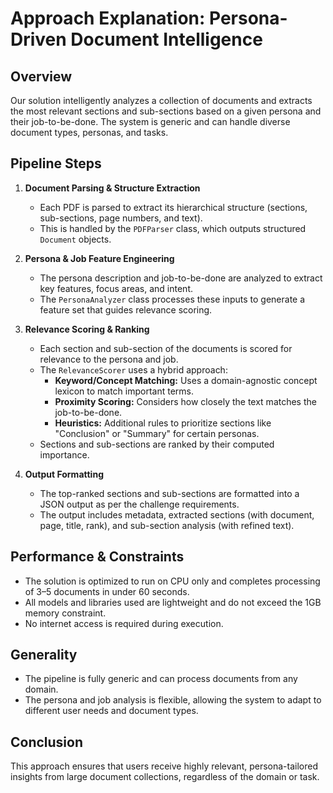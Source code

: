 # Approach Explanation: Persona-Driven Document Intelligence

## Overview
Our solution intelligently analyzes a collection of documents and extracts the most relevant sections and sub-sections based on a given persona and their job-to-be-done. The system is generic and can handle diverse document types, personas, and tasks.

## Pipeline Steps

1. **Document Parsing & Structure Extraction**
   - Each PDF is parsed to extract its hierarchical structure (sections, sub-sections, page numbers, and text).
   - This is handled by the `PDFParser` class, which outputs structured `Document` objects.

2. **Persona & Job Feature Engineering**
   - The persona description and job-to-be-done are analyzed to extract key features, focus areas, and intent.
   - The `PersonaAnalyzer` class processes these inputs to generate a feature set that guides relevance scoring.

3. **Relevance Scoring & Ranking**
   - Each section and sub-section of the documents is scored for relevance to the persona and job.
   - The `RelevanceScorer` uses a hybrid approach:
     - **Keyword/Concept Matching:** Uses a domain-agnostic concept lexicon to match important terms.
     - **Proximity Scoring:** Considers how closely the text matches the job-to-be-done.
     - **Heuristics:** Additional rules to prioritize sections like "Conclusion" or "Summary" for certain personas.
   - Sections and sub-sections are ranked by their computed importance.

4. **Output Formatting**
   - The top-ranked sections and sub-sections are formatted into a JSON output as per the challenge requirements.
   - The output includes metadata, extracted sections (with document, page, title, rank), and sub-section analysis (with refined text).

## Performance & Constraints
- The solution is optimized to run on CPU only and completes processing of 3–5 documents in under 60 seconds.
- All models and libraries used are lightweight and do not exceed the 1GB memory constraint.
- No internet access is required during execution.

## Generality
- The pipeline is fully generic and can process documents from any domain.
- The persona and job analysis is flexible, allowing the system to adapt to different user needs and document types.

## Conclusion
This approach ensures that users receive highly relevant, persona-tailored insights from large document collections, regardless of the domain or task. 